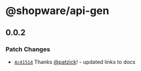 # @shopware/api-gen

## 0.0.2

### Patch Changes

- [`4c41514`](https://github.com/shopware/frontends/commit/4c41514f44f0c0769fe82bfea2ea9ad34519b9cd) Thanks [@patzick](https://github.com/patzick)! - updated links to docs
